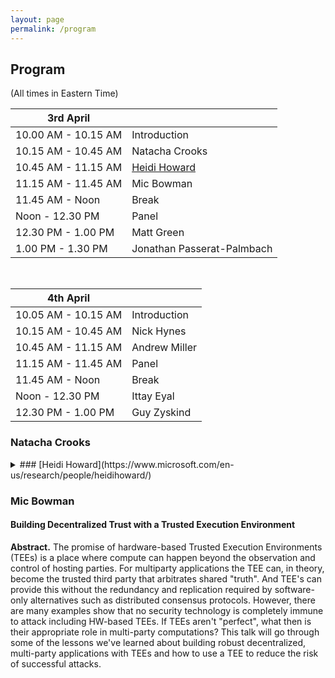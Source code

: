 ```yaml
---
layout: page
permalink: /program
---
```


## Program 
(All times in Eastern Time)

| 3rd April           |              |
| ------------------- | ------------ |
| 10.00 AM - 10.15 AM | Introduction |
| 10.15 AM - 10.45 AM | Natacha Crooks |
| 10.45 AM - 11.15 AM | [Heidi Howard](#heidi-howard) |
| 11.15 AM - 11.45 AM | Mic Bowman |
| 11.45 AM - Noon | Break | 
| Noon - 12.30 PM | Panel |
| 12.30 PM - 1.00 PM | Matt Green |
| 1.00 PM - 1.30 PM | Jonathan Passerat-Palmbach | 

<br>

| 4th April           |              |
| ------------------- | ------------ |
| 10.05 AM - 10.15 AM | Introduction |
| 10.15 AM - 10.45 AM | Nick Hynes |
| 10.45 AM - 11.15 AM | Andrew Miller |
| 11.15 AM - 11.45 AM | Panel |
| 11.45 AM - Noon | Break | 
| Noon - 12.30 PM | Ittay Eyal |
| 12.30 PM - 1.00 PM |Guy Zyskind  |

### Natacha Crooks

<details>
  <summary>### [Heidi Howard](https://www.microsoft.com/en-us/research/people/heidihoward/)</summary>
#### Confidential Consortium Framework: Building Secure Multiparty Applications in the Cloud (Without Handing Over the Keys to the Kingdom!)

**Abstract.** In the pre-cloud era, computer systems were operated by the organizations which depended upon them. This on-premises approach gave organizations great power over their systems, however, “with great power comes great responsibility” and organizations were left with the ongoing burden of deploying and managing their own infrastructure. Today, Cloud computing has removed much of the responsibility of deploying systems, however, it has also removed much of the power that organizations once had. Organizations must place their trust in the cloud to secure the confidentiality and integrity of their data.


In this talk, I'll consider whether it is possible to regain control over data in the cloud (great power with none of the responsibility) and even enable multiple untrusted parties to compute together on untrusted infrastructure. I’ll introduce the Confidential Consortium Framework (aka CCF), an open-source framework for building a new category of secure multiparty applications with confidentiality, integrity-protection, and high availability. CCF utilizes hardware-based trusted execution environments for remotely verifiable confidentiality and code integrity, backed by an auditable and immutable distributed ledger for data integrity and high availability. CCF even enables application developers to bring both their own application logic and a custom multi-party governance model, in the form of a programmable constitution. By the conclusion of this talk, I hope to have convinced you that distributing systems does not necessarily mean distributing trust in the era of trusted execution in the cloud. You can learn more about CCF today at: https://ccf.dev/

**Bio.** Heidi is a Senior Researcher in the Confidential Computing group at Microsoft Research Cambridge. Her research sits at the intersection between the theory and practice of distributed computing, with a focus on developing resilient and trustworthy distributed computer systems. Previously, she was a Research Fellow in Computer Science at Cambridge University’s Trinity Hall, an Affiliated/Visiting Researcher at VMware Research, and an Affiliated Lecturer at Cambridge University’s Department of Computer Science and Technology. She received her Ph.D. from Cambridge University in 2019 for her research on Distributed Consensus. She is best known for her work on the Paxos algorithm, and in particular, the invention of Flexible Paxos.
</details>
  
### Mic Bowman
#### Building Decentralized Trust with a Trusted Execution Environment

**Abstract.** The promise of hardware-based Trusted Execution Environments (TEEs) is a place where compute can happen beyond the observation and control of hosting parties. For multiparty applications the TEE can, in theory, become the trusted third party that arbitrates shared "truth". And TEE's can provide this without the redundancy and replication required by software-only alternatives such as distributed consensus protocols. However, there are many examples show that no security technology is completely immune to attack including HW-based TEEs. If TEEs aren't "perfect", what then is their appropriate role in multi-party computations? This talk will go through some of the lessons we've learned about building robust decentralized, multi-party applications with TEEs and how to use a TEE to reduce the risk of successful attacks.
